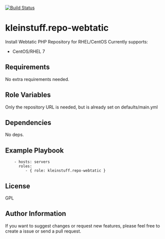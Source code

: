 [![Build Status](https://travis-ci.org/kleinstuff/ansible-role-repo-webtatic.svg?branch=master)](https://travis-ci.org/kleinstuff/ansible-role-repo-webtatic.svg?branch=master)

kleinstuff.repo-webtatic
=========

Install Webtatic PHP Repository for RHEL/CentOS
Currently supports:
* CentOS/RHEL 7

Requirements
------------

No extra requirements needed.

Role Variables
--------------

Only the repository URL is needed, but is already set on defaults/main.yml


Dependencies
------------

No deps.

Example Playbook
----------------

```
    - hosts: servers
      roles:
         - { role: kleinstuff.repo-webtatic }
```
License
-------

GPL

Author Information
------------------

If you want to suggest changes or request new features, please feel free to create a issue or send a pull request.
